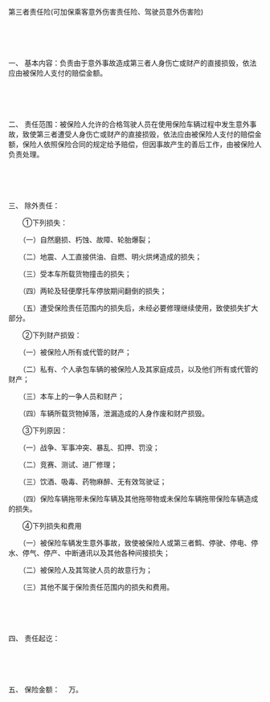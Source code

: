 



第三者责任险(可加保乘客意外伤害责任险、驾驶员意外伤害险)



 

　　

　　

一、
基本内容：负责由于意外事故造成第三者人身伤亡或财产的直接损毁，依法应由被保险人支付的赔偿金额。

　　

　　

二、
责任范围：被保险人允许的合格驾驶人员在使用保险车辆过程中发生意外事故，致使第三者遭受人身伤亡或财产的直接损毁，依法应由被保险人支付的赔偿金额，保险人依照保险合同的规定给予赔偿，但因事故产生的善后工作，由被保险人负责处理。

　　

　　

三、
除外责任：

　　①下列损失：

　　（一）自然磨损、朽蚀、故障、轮胎爆裂；

　　（二）地震、人工直接供油、自燃、明火烘烤造成的损失；

　　（三）受本车所载货物撞击的损失；

　　（四）两轮及轻便摩托车停放期间翻倒的损失；

　　（五）遭受保险责任范围内的损失后，未经必要修理继续使用，致使损失扩大部分。

　　②下列财产损毁：

　　（一）被保险人所有或代管的财产；

　　（二）私有、个人承包车辆的被保险人及其家庭成员，以及他们所有或代管的财产；

　　（三）本车上的一争人员和财产；

　　（四）车辆所载货物掉落，泄漏造成的人身作废和财产损毁。

　　③下列原因：

　　（一）战争、军事冲突、暴乱、扣押、罚没；

　　（二）竞赛、测试、进厂修理；

　　（三）饮酒、吸毒、药物麻醉、无有效驾驶证；

　　（四）保险车辆拖带未保险车辆及其他拖带物或未保险车辆拖带保险车辆造成的损失。

　　④下列损失和费用

　　（一）被保险车辆发生意外事故，致使被保险人或第三者鹪、停驶、停电、停水、停气、停产、中断通讯以及其他各种间接损失；

　　（二）被保险人及其驾驶人员的故意行为；

　　（三）其他不属于保险责任范围内的损失和费用。

　　

　　

四、
责任起讫：

　　

　　

五、
保险金额：　 万。